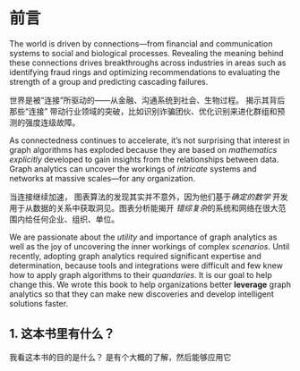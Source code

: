 # 前言

The world is driven by connections—from financial and communication systems to
social and biological processes. 
Revealing the meaning behind these connections
drives breakthroughs across industries in areas such as identifying fraud rings and
optimizing recommendations to evaluating the strength of a group and predicting
cascading failures.

世界是被“连接”所驱动的——从金融、沟通系统到社会、生物过程。
揭示其背后那些“连接” 带动行业领域的突破，比如识别诈骗团伙、优化识别来进化群组和预测的强度连级故障。

As connectedness continues to accelerate, it’s not surprising that interest in graph
algorithms has exploded because they are based on *mathematics explicitly* developed
to gain insights from the relationships between data. Graph analytics can uncover the
workings of *intricate* systems and networks at massive scales—for any organization.

当连接继续加速， 图表算法的发现其实并不意外，因为他们基于*确定的数学* 开发用于从数据的关系中获取洞见。图表分析能揭开 *错综复杂*的系统和网络在很大范围内给任何企业、组织、单位。

We are passionate about the *utility* and importance of graph analytics as well as the
joy of uncovering the inner workings of complex *scenarios*. Until recently, adopting
graph analytics required significant expertise and determination, because tools and
integrations were difficult and few knew how to apply graph algorithms to their
*quandaries*. It is our goal to help change this. We wrote this book to help organizations
better **leverage** graph analytics so that they can make new discoveries and
develop intelligent solutions faster.




## 1. 这本书里有什么？

我看这本书的目的是什么？
是有个大概的了解，然后能够应用它


